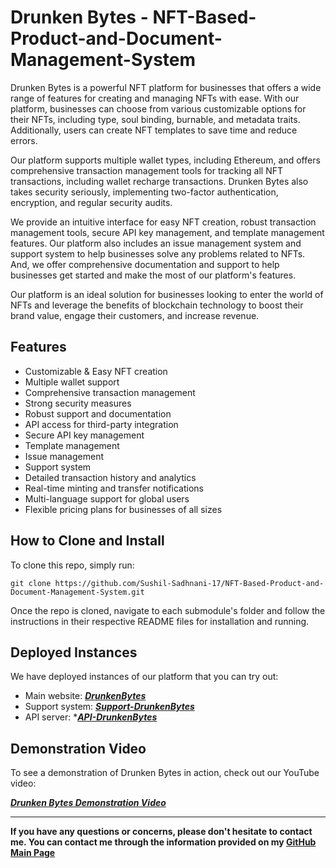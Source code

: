 Drunken Bytes - NFT-Based-Product-and-Document-Management-System
=============

Drunken Bytes is a powerful NFT platform for businesses that offers a wide range of features for creating and managing NFTs with ease. With our platform, businesses can choose from various customizable options for their NFTs, including type, soul binding, burnable, and metadata traits. Additionally, users can create NFT templates to save time and reduce errors.

Our platform supports multiple wallet types, including Ethereum, and offers comprehensive transaction management tools for tracking all NFT transactions, including wallet recharge transactions. Drunken Bytes also takes security seriously, implementing two-factor authentication, encryption, and regular security audits.

We provide an intuitive interface for easy NFT creation, robust transaction management tools, secure API key management, and template management features. Our platform also includes an issue management system and support system to help businesses solve any problems related to NFTs. And, we offer comprehensive documentation and support to help businesses get started and make the most of our platform's features.

Our platform is an ideal solution for businesses looking to enter the world of NFTs and leverage the benefits of blockchain technology to boost their brand value, engage their customers, and increase revenue.

Features
--------

- Customizable & Easy NFT creation
- Multiple wallet support
- Comprehensive transaction management
- Strong security measures
- Robust support and documentation
- API access for third-party integration
- Secure API key management
- Template management
- Issue management
- Support system
- Detailed transaction history and analytics
- Real-time minting and transfer notifications
- Multi-language support for global users
- Flexible pricing plans for businesses of all sizes

How to Clone and Install
------------------------

To clone this repo, simply run:

`git clone https://github.com/Sushil-Sadhnani-17/NFT-Based-Product-and-Document-Management-System.git`

Once the repo is cloned, navigate to each submodule's folder and follow the instructions in their respective README files for installation and running.

Deployed Instances
------------------

We have deployed instances of our platform that you can try out:

-   Main website: ***[DrunkenBytes](https://drunkenbytes.vercel.app/)***
-   Support system: ***[Support-DrunkenBytes](https://support-drunkenbytes.vercel.app/)***
-   API server: ****[API-DrunkenBytes](https://api-drunkenbytes.onrender.com/)***

Demonstration Video
-------------------

To see a demonstration of Drunken Bytes in action, check out our YouTube video:

***[Drunken Bytes Demonstration Video]()***

***

**If you have any questions or concerns, please don't hesitate to contact me. You can contact me through the information provided on my [GitHub Main Page](https://github.com/Sushil-Sadhnani-17)**

